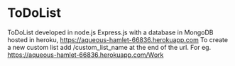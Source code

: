# ToDoList
ToDoList developed in node.js  Express.js with a database in MongoDB hosted in heroku,
https://aqueous-hamlet-66836.herokuapp.com
To create a new custom list add /custom_list_name at the end of the url.
For eg.   https://aqueous-hamlet-66836.herokuapp.com/Work
